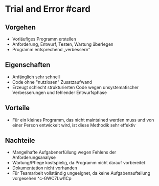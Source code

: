 # Trial and Error #card 
## Vorgehen
- Vorläufiges Programm erstellen
- Anforderung, Entwurf, Testen, Wartung überlegen
- Programm entsprechend „verbessern"
## Eigenschaften
- Anfänglich sehr schnell
- Code ohne "nutzlosen" Zusatzaufwand
- Erzeugt schlecht strukturierten Code wegen unsystematischer Verbesserungen und fehlender Entwurfsphase
## Vorteile
- Für ein kleines Programm, das nicht maintained werden muss und von einer Person entwickelt wird, ist diese Methodik sehr effektiv
## Nachteile
- Mangelhafte Aufgabenerfüllung wegen Fehlens der Anforderungsanalyse
- Wartung/Pflege kostspielig, da Programm nicht darauf vorbereitet
- Dokumentation nicht vorhanden
- Für Teamarbeit vollständig ungeeignet, da keine Aufgabenaufteilung vorgesehen
^c-GWC7Lwl1Cp
